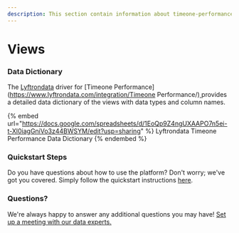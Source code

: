 ```yaml
---
description: This section contain information about timeone-performance connector views information
---
```


# Views

### Data Dictionary

The [Lyftrondata](https://www.lyftrondata.com/) driver for [Timeone Performance](https://www.lyftrondata.com/integration/Timeone Performance/)[ ](https://www.lyftrondata.com/integration/timeone-performance/)provides a detailed data dictionary of the views with data types and column names.

{% embed url="https://docs.google.com/spreadsheets/d/1EoQp9Z4ngUXAAPO7n5ei-t-Xl0iagGniVo3z44BWSYM/edit?usp=sharing" %}
Lyftrondata Timeone Performance Data Dictionary
{% endembed %}

### Quickstart Steps

Do you have questions about how to use the platform? Don't worry; we've got you covered. Simply follow the quickstart instructions [here](../../../../quickstart-steps.md).

### Questions? <a href="#questions" id="questions"></a>

We're always happy to answer any additional questions you may have! [Set up a meeting with our data experts.](https://www.lyftrondata.com/book-a-meeting/)


